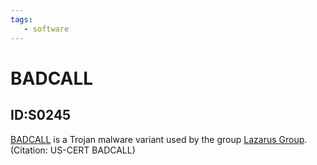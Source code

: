 ```yaml
---
tags:
   - software
---
```

# BADCALL
## ID:S0245
[BADCALL](software/S0245) is a Trojan malware variant used by the group [Lazarus Group](groups/G0032). (Citation: US-CERT BADCALL)
